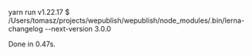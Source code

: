 yarn run v1.22.17
$ /Users/tomasz/projects/wepublish/wepublish/node_modules/.bin/lerna-changelog --next-version 3.0.0

Done in 0.47s.
